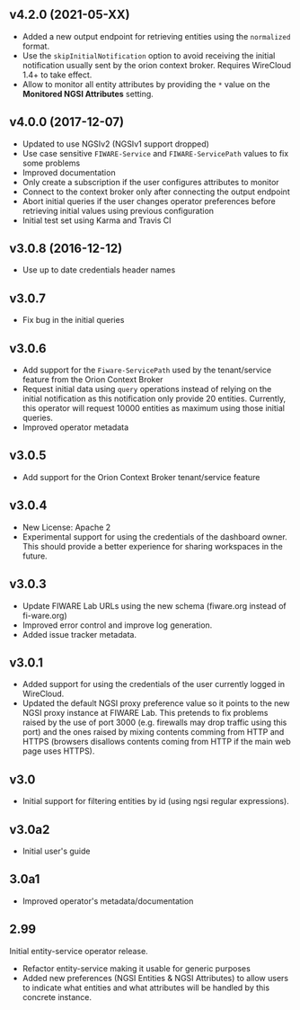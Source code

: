 ## v4.2.0 (2021-05-XX)

- Added a new output endpoint for retrieving entities using the `normalized`
  format.
- Use the `skipInitialNotification` option to avoid receiving the initial
  notification usually sent by the orion context broker. Requires WireCloud 1.4+
  to take effect.
- Allow to monitor all entity attributes by providing the `*` value on the
  **Monitored NGSI Attributes** setting.


## v4.0.0 (2017-12-07)

- Updated to use NGSIv2 (NGSIv1 support dropped)
- Use case sensitive `FIWARE-Service` and `FIWARE-ServicePath` values to fix
  some problems
- Improved documentation
- Only create a subscription if the user configures attributes to monitor
- Connect to the context broker only after connecting the output endpoint
- Abort initial queries if the user changes operator preferences before
  retrieving initial values using previous configuration
- Initial test set using Karma and Travis CI


## v3.0.8 (2016-12-12)

- Use up to date credentials header names

## v3.0.7

- Fix bug in the initial queries

## v3.0.6

- Add support for the `Fiware-ServicePath` used by the tenant/service feature
  from the Orion Context Broker
- Request initial data using `query` operations instead of relying on the
  initial notification as this notification only provide 20 entities. Currently,
  this operator will request 10000 entities as maximum using those initial
  queries.
- Improved operator metadata


## v3.0.5

- Add support for the Orion Context Broker tenant/service feature


## v3.0.4

- New License: Apache 2
- Experimental support for using the credentials of the dashboard owner. This
  should provide a better experience for sharing workspaces in the future.


## v3.0.3

- Update FIWARE Lab URLs using the new schema (fiware.org instead of
  fi-ware.org)
- Improved error control and improve log generation.
- Added issue tracker metadata.


## v3.0.1

- Added support for using the credentials of the user currently logged in
  WireCloud.
- Updated the default NGSI proxy preference value so it points to the new NGSI
  proxy instance at FIWARE Lab. This pretends to fix problems raised by the use
  of port 3000 (e.g. firewalls may drop traffic using this port) and the ones
  raised by mixing contents comming from HTTP and HTTPS (browsers disallows
  contents coming from HTTP if the main web page uses HTTPS).


## v3.0

- Initial support for filtering entities by id (using ngsi regular expressions).


## v3.0a2

- Initial user's guide


## 3.0a1

* Improved operator's metadata/documentation


## 2.99

Initial entity-service operator release.

* Refactor entity-service making it usable for generic purposes
* Added new preferences (NGSI Entities & NGSI Attributes) to allow users to
  indicate what entities and what attributes will be handled by this concrete
  instance.
